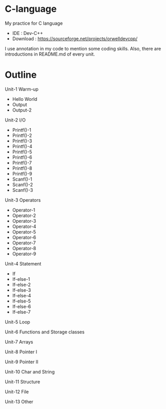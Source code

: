 # C-language
My practice for C language
  * IDE : Dev-C++
  * Download : https://sourceforge.net/projects/orwelldevcpp/
  
I use annotation in my code to mention some coding skills. Also, there are introductions in README.md of every unit.   
# Outline
Unit-1  Warm-up
 * Hello World
 * Output
 * Output-2
 
Unit-2  I/O
 * Printf()-1
 * Printf()-2
 * Printf()-3
 * Printf()-4
 * Printf()-5
 * Printf()-6
 * Printf()-7
 * Printf()-8
 * Printf()-9
 * Scanf()-1
 * Scanf()-2
 * Scanf()-3
 
Unit-3  Operators
 * Operator-1
 * Operator-2
 * Operator-3
 * Operator-4
 * Operator-5
 * Operator-6
 * Operator-7
 * Operator-8
 * Operator-9

Unit-4  Statement
 * If
 * If-else-1
 * If-else-2
 * If-else-3
 * If-else-4
 * If-else-5
 * If-else-6
 * If-else-7
 
Unit-5  Loop

Unit-6  Functions and Storage classes

Unit-7  Arrays

Unit-8  Pointer I

Unit-9  Pointer II

Unit-10 Char and String

Unit-11 Structure

Unit-12 File

Unit-13 Other
